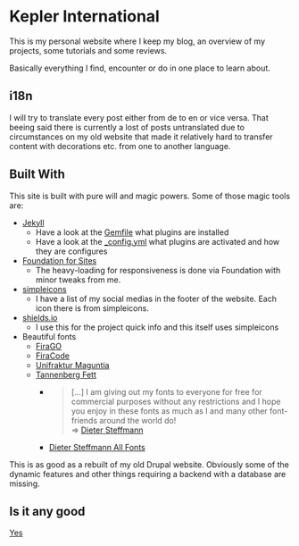 # Kepler International

This is my personal website where I keep my blog, an overview of my projects, some tutorials and some reviews.

Basically everything I find, encounter or do in one place to learn about.

## i18n

I will try to translate every post either from de to en or vice versa.
That beeing said there is currently a lost of posts untranslated due to circumstances on my old website that made it relatively hard to transfer content with decorations etc. from one to another language.

## Built With

This site is built with pure will and magic powers.
Some of those magic tools are:

- [Jekyll](https://jekyllrb.com)
  - Have a look at the [Gemfile](Gemfile) what plugins are installed
  - Have a look at the [_config.yml](_config.yml) what plugins are activated and how they are configures
- [Foundation for Sites](https://get.foundation/sites.html)
  - The heavy-loading for responsiveness is done via Foundation with minor tweaks from me.
- [simpleicons](https://simpleicons.org/)
  - I have a list of my social medias in the footer of the website.
    Each icon there is from simpleicons.
- [shields.io](https://shields.io/)
  - I use this for the project quick info and this itself uses simpleicons
- Beautiful fonts
  - [FiraGO](https://github.com/bBoxType/FiraGO)
  - [FiraCode](https://github.com/tonsky/FiraCode)
  - [Unifraktur Maguntia](http://unifraktur.sourceforge.net/de/maguntia.html)
  - [Tannenberg Fett](https://www.1001fonts.com/tannenberg-font.html)
    - > […] I am giving out my fonts to everyone for free for commercial purposes without any restrictions and I hope you enjoy in these fonts as much as I and many other font-friends around the world do!  
    ⇒ [Dieter Steffmann](https://www.1001fonts.com/users/steffmann/)
    - [Dieter Steffmann All Fonts](http://www.steffmann.de/wordpress/test-2/typoasis/)

This is as good as a rebuilt of my old Drupal website.
Obviously some of the dynamic features and other things requiring a backend with a database are missing.

## Is it any good

[Yes](https://news.ycombinator.com/item?id=3067434)
